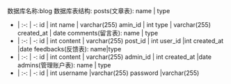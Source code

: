 数据库名称:blog
数据库表结构:
posts(文章表):
name | type
- | :-: | -: 
id | int
name | varchar(255)
amin_id | int
type | varchar(255)
created_at | date
comments(留言表):
name | type
- | :-: | -: 
id | int
content | varchar(255)
post_id | int
user_id |int
created_at |date
feedbacks(反馈表):
name|type
- | :-: | -: 
id | int
content | varchar(255)
admin_id | int
created_at |date
admins(管理账户表):
name | type
- | :-: | -: 
id | int
username |varchar(255)
password |varchar(255)
